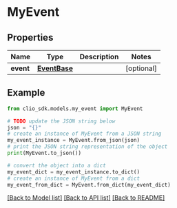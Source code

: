 # MyEvent


## Properties

Name | Type | Description | Notes
------------ | ------------- | ------------- | -------------
**event** | [**EventBase**](EventBase.md) |  | [optional] 

## Example

```python
from clio_sdk.models.my_event import MyEvent

# TODO update the JSON string below
json = "{}"
# create an instance of MyEvent from a JSON string
my_event_instance = MyEvent.from_json(json)
# print the JSON string representation of the object
print(MyEvent.to_json())

# convert the object into a dict
my_event_dict = my_event_instance.to_dict()
# create an instance of MyEvent from a dict
my_event_from_dict = MyEvent.from_dict(my_event_dict)
```
[[Back to Model list]](../README.md#documentation-for-models) [[Back to API list]](../README.md#documentation-for-api-endpoints) [[Back to README]](../README.md)


